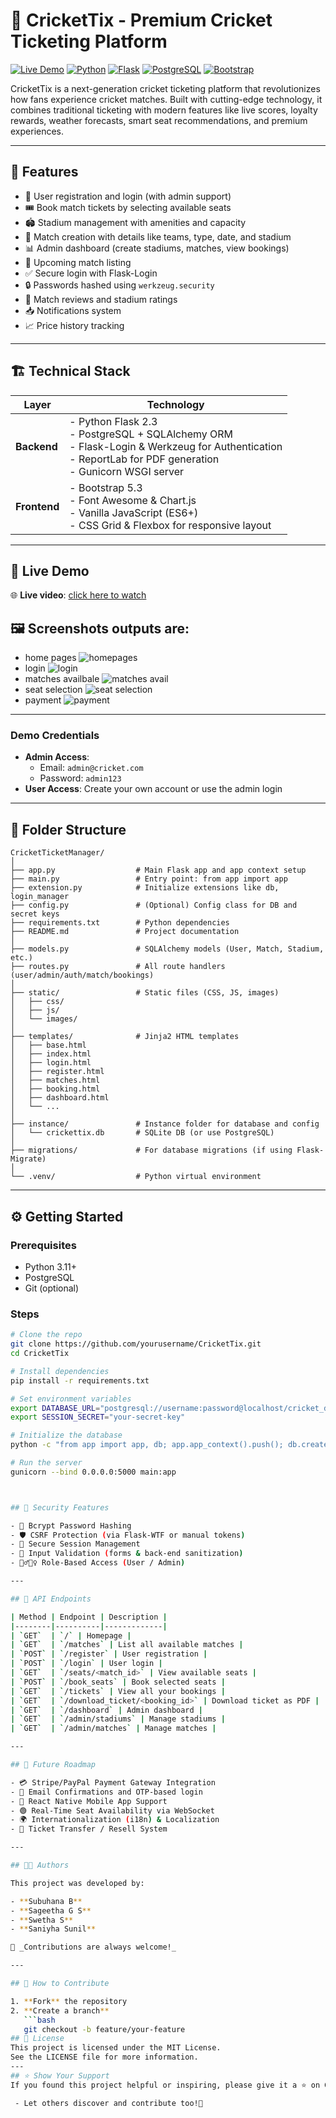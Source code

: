 # 🏏 CricketTix - Premium Cricket Ticketing Platform

[![Live Demo](https://img.shields.io/badge/Live%20Demo-Available-brightgreen?style=for-the-badge)](https://your-demo-url.com)
[![Python](https://img.shields.io/badge/Python-3.11-blue?style=for-the-badge&logo=python)](https://python.org)
[![Flask](https://img.shields.io/badge/Flask-2.3-red?style=for-the-badge&logo=flask)](https://flask.palletsprojects.com)
[![PostgreSQL](https://img.shields.io/badge/PostgreSQL-Database-blue?style=for-the-badge&logo=postgresql)](https://postgresql.org)
[![Bootstrap](https://img.shields.io/badge/Bootstrap-5.3-purple?style=for-the-badge&logo=bootstrap)](https://getbootstrap.com)

CricketTix is a next-generation cricket ticketing platform that revolutionizes how fans experience cricket matches. Built with cutting-edge technology, it combines traditional ticketing with modern features like live scores, loyalty rewards, weather forecasts, smart seat recommendations, and premium experiences.

---

## 🚀 Features

- 👤 User registration and login (with admin support)
- 🎟️ Book match tickets by selecting available seats
- 🏟️ Stadium management with amenities and capacity
- 🏏 Match creation with details like teams, type, date, and stadium
- 📊 Admin dashboard (create stadiums, matches, view bookings)
- 📅 Upcoming match listing
- ✅ Secure login with Flask-Login
- 🔒 Passwords hashed using `werkzeug.security`
- 💬 Match reviews and stadium ratings
- 📥 Notifications system
- 📈 Price history tracking

---

## 🏗️ Technical Stack

| Layer     | Technology                                                                 |
|-----------|----------------------------------------------------------------------------|
| **Backend** | - Python Flask 2.3  <br> - PostgreSQL + SQLAlchemy ORM  <br> - Flask-Login & Werkzeug for Authentication <br> - ReportLab for PDF generation <br> - Gunicorn WSGI server |
| **Frontend** | - Bootstrap 5.3  <br> - Font Awesome & Chart.js <br> - Vanilla JavaScript (ES6+) <br> - CSS Grid & Flexbox for responsive layout |

---
## 🚀 Live Demo

🌐 **Live video**: [click here to watch](https://your-demo-url.com)

## 🖼️ Screenshots outputs are:
- home pages
![homepages](2025-06-24.png)
- login
![login](login.png)
- matches availbale
![matches avail](2025-06-24-1.png)
- seat selection
![seat selection](<seat selection.png>)
- payment
![payment](<seat selection-1.png>)
---
### Demo Credentials
- **Admin Access**:  
  - Email: `admin@cricket.com`  
  - Password: `admin123`  
- **User Access**: Create your own account or use the admin login

---

## 📁 Folder Structure

```
CricketTicketManager/
│
├── app.py                  # Main Flask app and app context setup
├── main.py                 # Entry point: from app import app
├── extension.py            # Initialize extensions like db, login_manager
├── config.py               # (Optional) Config class for DB and secret keys
├── requirements.txt        # Python dependencies
├── README.md               # Project documentation
│
├── models.py               # SQLAlchemy models (User, Match, Stadium, etc.)
├── routes.py               # All route handlers (user/admin/auth/match/bookings)
│
├── static/                 # Static files (CSS, JS, images)
│   ├── css/
│   ├── js/
│   └── images/
│
├── templates/              # Jinja2 HTML templates
│   ├── base.html
│   ├── index.html
│   ├── login.html
│   ├── register.html
│   ├── matches.html
│   ├── booking.html
│   ├── dashboard.html
│   └── ...
│
├── instance/               # Instance folder for database and config
│   └── crickettix.db       # SQLite DB (or use PostgreSQL)
│
├── migrations/             # For database migrations (if using Flask-Migrate)
│
└── .venv/                  # Python virtual environment

````

---


## ⚙️ Getting Started

### Prerequisites
- Python 3.11+
- PostgreSQL
- Git (optional)

### Steps

```bash
# Clone the repo
git clone https://github.com/yourusername/CricketTix.git
cd CricketTix

# Install dependencies
pip install -r requirements.txt

# Set environment variables
export DATABASE_URL="postgresql://username:password@localhost/cricket_db"
export SESSION_SECRET="your-secret-key"

# Initialize the database
python -c "from app import app, db; app.app_context().push(); db.create_all()"

# Run the server
gunicorn --bind 0.0.0.0:5000 main:app



## 🔐 Security Features

- 🔑 Bcrypt Password Hashing
- 🛡️ CSRF Protection (via Flask-WTF or manual tokens)
- 🔐 Secure Session Management
- 🧼 Input Validation (forms & back-end sanitization)
- 🧍‍♂️🧍‍♀️ Role-Based Access (User / Admin)

---

## 🔄 API Endpoints

| Method | Endpoint | Description |
|--------|----------|-------------|
| `GET`  | `/` | Homepage |
| `GET`  | `/matches` | List all available matches |
| `POST` | `/register` | User registration |
| `POST` | `/login` | User login |
| `GET`  | `/seats/<match_id>` | View available seats |
| `POST` | `/book_seats` | Book selected seats |
| `GET`  | `/tickets` | View all your bookings |
| `GET`  | `/download_ticket/<booking_id>` | Download ticket as PDF |
| `GET`  | `/dashboard` | Admin dashboard |
| `GET`  | `/admin/stadiums` | Manage stadiums |
| `GET`  | `/admin/matches` | Manage matches |

---

## 🔮 Future Roadmap

- 💳 Stripe/PayPal Payment Gateway Integration
- 📧 Email Confirmations and OTP-based login
- 📱 React Native Mobile App Support
- 🟢 Real-Time Seat Availability via WebSocket
- 🌍 Internationalization (i18n) & Localization
- 🔁 Ticket Transfer / Resell System

---

## 👨‍💻 Authors

This project was developed by:

- **Subuhana B**
- **Sageetha G S**
- **Swetha S**
- **Saniyha Sunil**

🎉 _Contributions are always welcome!_

---

## 🤝 How to Contribute

1. **Fork** the repository
2. **Create a branch**  
   ```bash
   git checkout -b feature/your-feature
## 📝 License
This project is licensed under the MIT License.
See the LICENSE file for more information.
---
## ⭐ Show Your Support
If you found this project helpful or inspiring, please give it a ⭐ on GitHub!

 - Let others discover and contribute too!🤝



